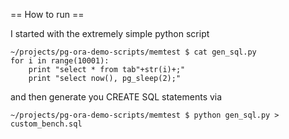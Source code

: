 == How to run ==

I started with the extremely simple python script
```
~/projects/pg-ora-demo-scripts/memtest $ cat gen_sql.py
for i in range(10001):
    print "select * from tab"+str(i)+;"
    print "select now(), pg_sleep(2);"
```

and then generate you CREATE SQL statements via
```
~/projects/pg-ora-demo-scripts/memtest $ python gen_sql.py > custom_bench.sql
```